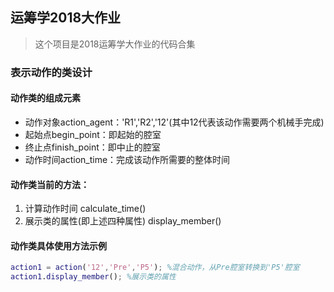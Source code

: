 ## 运筹学2018大作业

>这个项目是2018运筹学大作业的代码合集

### 表示动作的类设计

#### 动作类的组成元素

* 动作对象action_agent：'R1','R2','12'(其中12代表该动作需要两个机械手完成)
* 起始点begin_point：即起始的腔室
* 终止点finish_point：即中止的腔室
* 动作时间action_time：完成该动作所需要的整体时间

#### 动作类当前的方法：

1. 计算动作时间 calculate_time()
2. 展示类的属性(即上述四种属性) display_member()

#### 动作类具体使用方法示例

```matlab
action1 = action('12','Pre','P5'); %混合动作，从Pre腔室转换到'P5'腔室
action1.display_member(); %展示类的属性
```